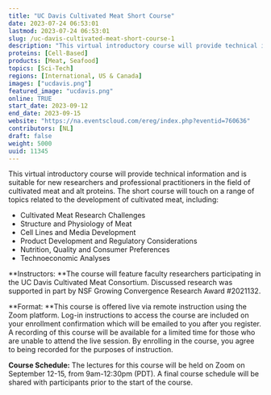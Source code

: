 ```yaml
---
title: "UC Davis Cultivated Meat Short Course"
date: 2023-07-24 06:53:01
lastmod: 2023-07-24 06:53:01
slug: /uc-davis-cultivated-meat-short-course-1
description: "This virtual introductory course will provide technical information and is suitable for new researchers and professional practitioners in the field of cultivated meat and alt proteins. The short course will touch on a range of topics related to the development of cultivated meat, including:"
proteins: [Cell-Based]
products: [Meat, Seafood]
topics: [Sci-Tech]
regions: [International, US & Canada]
images: ["ucdavis.png"]
featured_image: "ucdavis.png"
online: TRUE
start_date: 2023-09-12
end_date: 2023-09-15
website: "https://na.eventscloud.com/ereg/index.php?eventid=760636"
contributors: [NL]
draft: false
weight: 5000
uuid: 11345
---
```

This virtual introductory course will provide technical information and
is suitable for new researchers and professional practitioners in the
field of cultivated meat and alt proteins. The short course will touch
on a range of topics related to the development of cultivated meat,
including:

-   Cultivated Meat Research Challenges
-   Structure and Physiology of Meat
-   Cell Lines and Media Development
-   Product Development and Regulatory Considerations
-   Nutrition, Quality and Consumer Preferences
-   Technoeconomic Analyses

**Instructors: **The course will feature faculty researchers
participating in the UC Davis Cultivated Meat Consortium. Discussed
research was supported in part by NSF Growing Convergence Research Award
#2021132.

**Format: **This course is offered live via remote instruction using the
Zoom platform. Log-in instructions to access the course are included on
your enrollment confirmation which will be emailed to you after you
register. A recording of this course will be available for a limited
time for those who are unable to attend the live session. By enrolling
in the course, you agree to being recorded for the purposes of
instruction.

**Course Schedule:** The lectures for this course will be held on Zoom
on September 12-15, from 9am-12:30pm (PDT). A final course schedule will
be shared with participants prior to the start of the course.
